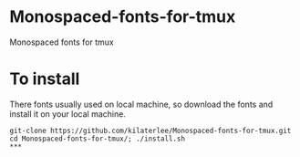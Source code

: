 # Monospaced-fonts-for-tmux  
Monospaced fonts for tmux  

# To install  
There fonts usually used on local machine, so download the fonts and install it
on your local machine.  
```
git-clone https://github.com/kilaterlee/Monospaced-fonts-for-tmux.git  
cd Monospaced-fonts-for-tmux/; ./install.sh  
***  
